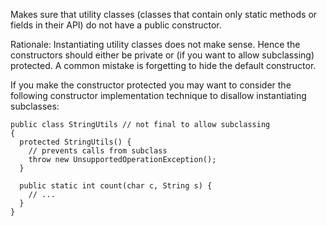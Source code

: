 Makes sure that utility classes (classes that contain only static
methods or fields in their API) do not have a public constructor.

Rationale: Instantiating utility classes does not make sense. Hence the
constructors should either be private or (if you want to allow
subclassing) protected. A common mistake is forgetting to hide the
default constructor.

If you make the constructor protected you may want to consider the
following constructor implementation technique to disallow instantiating
subclasses:

    public class StringUtils // not final to allow subclassing
    {
      protected StringUtils() {
        // prevents calls from subclass
        throw new UnsupportedOperationException();
      }

      public static int count(char c, String s) {
        // ...
      }
    }